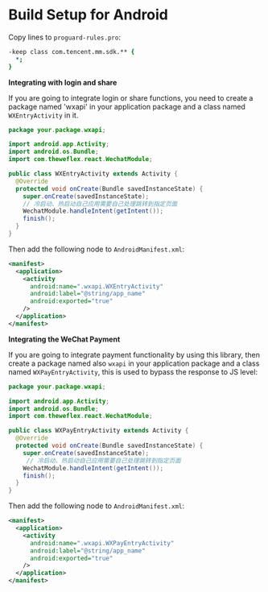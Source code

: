 # Build Setup for Android

Copy lines to `proguard-rules.pro`:

```pro
-keep class com.tencent.mm.sdk.** {
  *;
}
```

**Integrating with login and share**

If you are going to integrate login or share functions, you need to 
create a package named 'wxapi' in your application package and a class 
named `WXEntryActivity` in it.

```java
package your.package.wxapi;

import android.app.Activity;
import android.os.Bundle;
import com.theweflex.react.WechatModule;

public class WXEntryActivity extends Activity {
  @Override
  protected void onCreate(Bundle savedInstanceState) {
    super.onCreate(savedInstanceState);
    // 冷启动、热启动自己应用需要自己处理跳转到指定页面
    WechatModule.handleIntent(getIntent());
    finish();
  }
}
```

Then add the following node to `AndroidManifest.xml`:

```xml
<manifest>
  <application>
    <activity
      android:name=".wxapi.WXEntryActivity"
      android:label="@string/app_name"
      android:exported="true"
    />
  </application>
</manifest>
```

**Integrating the WeChat Payment**

If you are going to integrate payment functionality by using this library, then
create a package named also `wxapi` in your application package and a class named
`WXPayEntryActivity`, this is used to bypass the response to JS level:

```java
package your.package.wxapi;

import android.app.Activity;
import android.os.Bundle;
import com.theweflex.react.WechatModule;

public class WXPayEntryActivity extends Activity {
  @Override
  protected void onCreate(Bundle savedInstanceState) {
    super.onCreate(savedInstanceState);
     // 冷启动、热启动自己应用需要自己处理跳转到指定页面
    WechatModule.handleIntent(getIntent());
    finish();
  }
}
```

Then add the following node to `AndroidManifest.xml`:

```xml
<manifest>
  <application>
    <activity
      android:name=".wxapi.WXPayEntryActivity"
      android:label="@string/app_name"
      android:exported="true"
    />
  </application>
</manifest>
```
